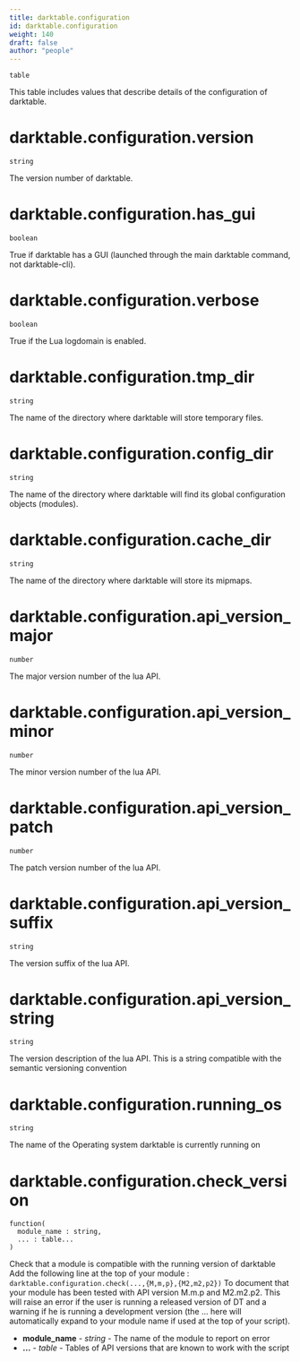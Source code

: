 ```yaml
---
title: darktable.configuration
id: darktable.configuration
weight: 140
draft: false
author: "people"
---
```


`table`

This table includes values that describe details of the configuration of darktable.

# darktable.configuration.version

`string`

The version number of darktable.

# darktable.configuration.has_gui

`boolean`

True if darktable has a GUI \(launched through the main darktable command, not darktable-cli\).

# darktable.configuration.verbose

`boolean`

True if the Lua logdomain is enabled.

# darktable.configuration.tmp_dir

`string`

The name of the directory where darktable will store temporary files.

# darktable.configuration.config_dir

`string`

The name of the directory where darktable will find its global configuration objects \(modules\).

# darktable.configuration.cache_dir

`string`

The name of the directory where darktable will store its mipmaps.

# darktable.configuration.api_version_major

`number`

The major version number of the lua API.


# darktable.configuration.api_version_minor

`number`

The minor version number of the lua API.

# darktable.configuration.api_version_patch

`number`

The patch version number of the lua API.

# darktable.configuration.api_version_suffix

`string`

The version suffix of the lua API.

# darktable.configuration.api_version_string

`string`

The version description of the lua API. This is a string compatible with the semantic versioning convention

# darktable.configuration.running_os

`string`

The name of the Operating system darktable is currently running on

# darktable.configuration.check_version

```
function(
  module_name : string,
  ... : table...
)
```

Check that a module is compatible with the running version of darktable
Add the following line at the top of your module :
`darktable.configuration.check(...,{M,m,p},{M2,m2,p2})`
To document that your module has been tested with API version M.m.p and M2.m2.p2.
This will raise an error if the user is running a released version of DT and a warning if he
is running a development version
\(the ... here will automatically expand to your module name if used at the top of your script\).

* **module_name** - _string_ - The name of the module to report on error
* **...** - _table_ - Tables of API versions that are known to work with the script
